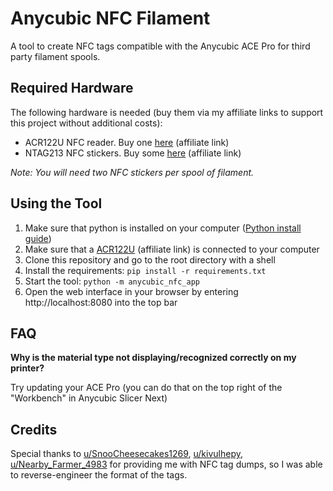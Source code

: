 # Anycubic NFC Filament

A tool to create NFC tags compatible with the Anycubic ACE Pro for third party filament spools.

## Required Hardware

The following hardware is needed (buy them via my affiliate links to support this project without additional costs):

- ACR122U NFC reader. Buy one [here](https://amzn.to/4h24oZQ) (affiliate link)
- NTAG213 NFC stickers. Buy some [here](https://amzn.to/4bgO4TR) (affiliate link)

*Note: You will need two NFC stickers per spool of filament.*

## Using the Tool

1) Make sure that python is installed on your
   computer ([Python install guide](https://realpython.com/installing-python/))
2) Make sure that a [ACR122U](https://amzn.to/4h24oZQ) (affiliate link) is connected to your computer
3) Clone this repository and go to the root directory with a shell
4) Install the requirements: `pip install -r requirements.txt`
5) Start the tool: `python -m anycubic_nfc_app`
6) Open the web interface in your browser by entering http://localhost:8080 into the top bar

## FAQ

**Why is the material type not displaying/recognized correctly on my printer?**

Try updating your ACE Pro (you can do that on the top right of the "Workbench" in Anycubic Slicer Next)

## Credits

Special thanks
to [u/SnooCheesecakes1269](https://www.reddit.com/user/SnooCheesecakes1269/), [u/kivulhepy](https://www.reddit.com/user/kivulhepy/), [u/Nearby_Farmer_4983](https://www.reddit.com/user/Nearby_Farmer_4983/)
for providing me with NFC tag dumps, so I was able to reverse-engineer the format of the tags.
